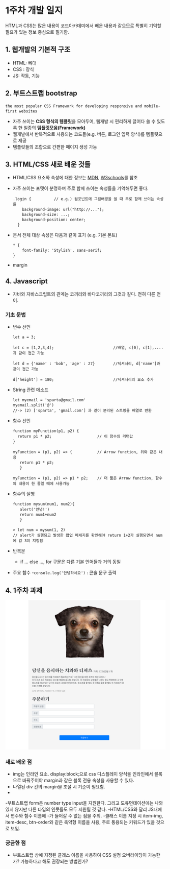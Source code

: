# 1주차 개발 일지
HTML과 CSS는 많은 내용이 코드아카데미에서 배운 내용과 같으므로 특별히 기억할 필요가 있는 정보 중심으로 필기함.

## 1. 웹개발의 기본적 구조
- HTML: 뼈대
- CSS : 장식
- JS: 작동, 기능   
   
## 2. 부트스트랩 bootstrap
```
the most popular CSS Framework for developing responsive and mobile-first websites
```
- 자주 쓰이는 <b>CSS 형식의 템플릿</b>을 모아두어, 웹개발 시 편리하게 끌어다 쓸 수 있도록 한 일종의 <b>템플릿모음(Framework)</b>  
- 웹개발에서 반복적으로 사용되는 코드들(e.g. 버튼, 로그인 입력 양식)를 템플릿으로 제공
- 템플릿들의 조합으로 간편한 페이지 생성 가능


## 3. HTML/CSS 새로 배운 것들
-  HTML/CSS 요소와 속성에 대한 정보는 [MDN](https://developer.mozilla.org/ko/docs/Web), [W3schools](https://www.w3schools.com/html/)를 참조
      
- 자주 쓰이는 포맷이 분명하며 주로 함께 쓰이는 속성들을 기억해두면 좋다. 
  ```  
  .login {          // e.g.) 컴포넌트에 그림배경을 쓸 때 주로 함께 쓰이는 속성들
      background-image: url("http://...");
      background-size: ...;
      background-position: center;
    }
  ```
     
- 문서 전체 대상 속성은 다음과 같이 표기 (e.g. 기본 폰트)
  ```
  * {
      font-family: 'Stylish', sans-serif;
  }
  ```
- margin

    
## 4. Javascript
- 자바와 자바스크립트의 관계는 코끼리와 바다코끼리의 그것과 같다. 전혀 다른 언어.
   
### 기초 문법
- 변수 선언
   ```
   let a = 3;
 
   let c = [1,2,3,4];                          //배열, c[0], c[1],....과 같이 접근 가능
 
   let d = {'name' : 'bob', 'age' : 27}        //딕셔너리, d['name']과 같이 접근 가능
   
   d['height'] = 180;                          //딕셔너리의 요소 추가
   ```
- String 관련 메소드
   ```
   let myemail = 'sparta@gmail.com'
   myemail.split('@')
   //-> (2) ['sparta', 'gmail.com'] 과 같이 분리된 스트링을 배열로 반환
   ```
- 함수 선언
   ```
   function myFunction(p1, p2) {
     return p1 * p2;                    // 이 함수의 리턴값
   } 

   myFunction = (p1, p2) => {           // Arrow function, 위와 같은 내용
      return p1 * p2;
      }

   myFunction = (p1, p2) => p1 * p2;    // 더 짧은 Arrow function, 함수의 내용이 한 줄일 때에 사용가능 
   ```
- 함수의 실행
   ```
   function mysum(num1, num2){
      alert('안녕!')
      return num1+num2
      }
   
   > let num = mysum(1, 2)
   // alert가 실행되고 발생한 팝업 메세지를 확인해야 return 1+2가 실행되면서 num에 값 3이 지정됨
   ```
- 반복문
   - if ... else ..., for 구문은 다른 기본 언어들과 거의 동일

- 주요 함수
   -```console.log('안녕하세요')``` : 콘솔 문구 출력  

## 4. 1주차 과제
<img src="Screenshot from 2021-07-07 01-40-22.png" alt="1주차 과제 결과물">

### 새로 배운 점
- img는 인라인 요소. display:block;으로 css 디스플레이 양식을 인라인에서 블록으로 바꿔주어야 margin과 같은 블록 전용 속성을 사용할 수 있다.
- 나열된 div 간의 margin을 조절 시 기준이 필요함.
-  
-부트스트랩 form은 number type input을 지원한다. 그리고 도큐먼테이션에는 나와있지 않지만 다른 타입의 인풋들도 모두 지원될 것 같다. 
-HTML/CSS와 달리 JS내에서 변수와 함수 이름에 -가 들어갈 수 없는 점을 주의. 
-클래스 이름 지정 시 item-img, item-desc, btn-order와 같은 축약형 이름을 사용, 주로 통용되는 키워드가 있을 것으로 보임.


### 궁금한 점
- 부트스트랩 상에 지정된 클래스 이름을 사용하여 CSS 설정 오버라이딩이 가능한가? 가능하다고 해도 권장되는 방법인가?
